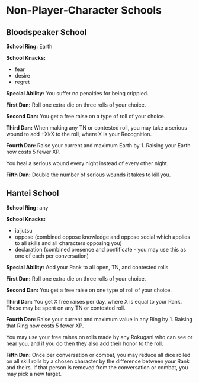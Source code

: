 Non-Player-Character Schools
============================

## Bloodspeaker School

**School Ring:** Earth

**School Knacks:**
* fear
* desire
* regret

**Special Ability:**
You suffer no penalties for being crippled.

**First Dan:**
Roll one extra die on three rolls of your choice.

**Second Dan:**
You get a free raise on a type of roll of your choice.

**Third Dan:**
When making any TN or contested roll, you may take a serious wound to add +XkX to the roll, where X is your Recognition.

**Fourth Dan:**
Raise your current and maximum Earth by 1.  Raising your Earth now costs 5 fewer XP.

You heal a serious wound every night instead of every other night.

**Fifth Dan:**
Double the number of serious wounds it takes to kill you.


## Hantei School

**School Ring:** any

**School Knacks:**
* iaijutsu
* oppose (combined oppose knowledge and oppose social which applies to all skills and all characters opposing you)
* declaration (combined presence and pontificate - you may use this as one of each per conversation)

**Special Ability:**
Add your Rank to all open, TN, and contested rolls.

**First Dan:**
Roll one extra die on three rolls of your choice.

**Second Dan:**
You get a free raise on one type of roll of your choice.

**Third Dan:**
You get X free raises per day, where X is equal to your Rank.  These may be spent on any TN or contested roll.

**Fourth Dan:**
Raise your current and maximum value in any Ring by 1.  Raising that Ring now costs 5 fewer XP.

You may use your free raises on rolls made by any Rokugani who can see or hear you, and if you do then they also add their honor to the roll.

**Fifth Dan:**
Once per conversation or combat, you may reduce all dice rolled on all skill rolls by a chosen character by the difference between your Rank and theirs.  If that person is removed from the conversation or combat, you may pick a new target.
